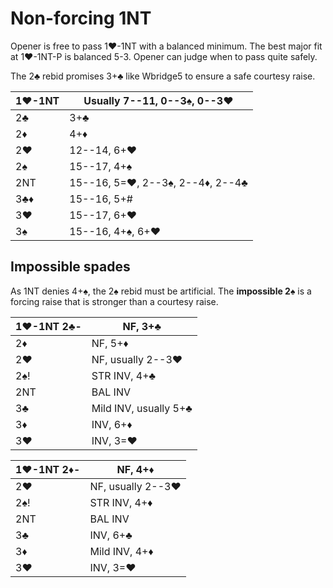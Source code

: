# Non-forcing 1NT

Opener is free to pass 1♥-1NT with a balanced minimum.  The best major fit at
1♥-1NT-P is balanced 5-3.  Opener can judge when to pass quite safely.

The 2♣ rebid promises 3+♣ like Wbridge5 to ensure a safe courtesy raise.

| 1♥-1NT | Usually 7--11, 0--3♠, 0--3♥ |
|--------|-----------------------------|
| 2♣     | 3+♣
| 2♦     | 4+♦
| 2♥     | 12--14, 6+♥
| 2♠     | 15--17, 4+♠
| 2NT    | 15--16, 5=♥, 2--3♠, 2--4♦, 2--4♣
| 3♣♦    | 15--16, 5+#
| 3♥     | 15--17, 6+♥
| 3♠     | 15--16, 4+♠, 6+♥

## Impossible spades

As 1NT denies 4+♠, the 2♠ rebid must be artificial.  The **impossible 2♠** is a
forcing raise that is stronger than a courtesy raise.

| 1♥-1NT 2♣- | NF, 3+♣ |
|------------|---------|
| 2♦         | NF, 5+♦
| 2♥         | NF, usually 2--3♥
| 2♠!        | STR INV, 4+♣
| 2NT        | BAL INV
| 3♣         | Mild INV, usually 5+♣
| 3♦         | INV, 6+♦
| 3♥         | INV, 3=♥

| 1♥-1NT 2♦- | NF, 4+♦ |
|------------|---------|
| 2♥         | NF, usually 2--3♥
| 2♠!        | STR INV, 4+♦
| 2NT        | BAL INV
| 3♣         | INV, 6+♣
| 3♦         | Mild INV, 4+♦
| 3♥         | INV, 3=♥

